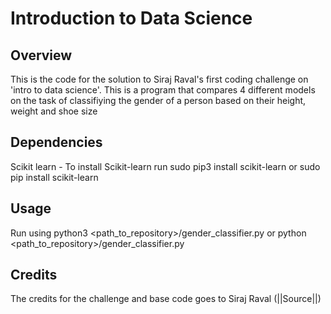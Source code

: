 # Introduction to Data Science
## Overview
This is the code for the solution to Siraj Raval's first coding challenge on 'intro to data science'. This is a program that compares 4 different models on the task of classifiying the gender of a person based on their height, weight and shoe size
## Dependencies
Scikit learn - To install Scikit-learn run sudo pip3 install scikit-learn or sudo pip install scikit-learn
## Usage
Run using python3 <path_to_repository>/gender_classifier.py or python <path_to_repository>/gender_classifier.py
## Credits
The credits for the challenge and base code goes to Siraj Raval (||Source||)
